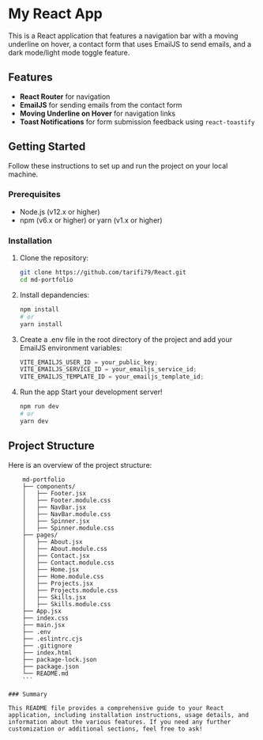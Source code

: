 # My React App

This is a React application that features a navigation bar with a moving underline on hover, a contact form that uses EmailJS to send emails, and a dark mode/light mode toggle feature.

## Features

- **React Router** for navigation
- **EmailJS** for sending emails from the contact form
- **Moving Underline on Hover** for navigation links
- **Toast Notifications** for form submission feedback using `react-toastify`

## Getting Started

Follow these instructions to set up and run the project on your local machine.

### Prerequisites

- Node.js (v12.x or higher)
- npm (v6.x or higher) or yarn (v1.x or higher)

### Installation

1. Clone the repository:

   ```sh
   git clone https://github.com/tarifi79/React.git
   cd md-portfolio
   ```

2. Install depandencies:

   ```sh
   npm install
   # or
   yarn install
   ```

3. Create a .env file in the root directory of the project and add your EmailJS environment variables:

   ```js
   VITE_EMAILJS_USER_ID = your_public_key;
   VITE_EMAILJS_SERVICE_ID = your_emailjs_service_id;
   VITE_EMAILJS_TEMPLATE_ID = your_emailjs_template_id;
   ```

4. Run the app
   Start your development server!

   ```sh
   npm run dev
   # or
   yarn dev

   ```

## Project Structure

Here is an overview of the project structure:

````plaintext
    md-portfolio
    ├── components/
    │   ├── Footer.jsx
    │   ├── Footer.module.css
    │   ├── NavBar.jsx
    │   ├── NavBar.module.css
    │   ├── Spinner.jsx
    │   ├── Spinner.module.css
    ├── pages/
    │   ├── About.jsx
    │   ├── About.module.css
    │   ├── Contact.jsx
    │   ├── Contact.module.css
    │   ├── Home.jsx
    │   ├── Home.module.css
    │   ├── Projects.jsx
    │   ├── Projects.module.css
    │   ├── Skills.jsx
    │   ├── Skills.module.css
    ├── App.jsx
    ├── index.css
    ├── main.jsx
    ├── .env
    ├── .eslintrc.cjs
    ├── .gitignore
    ├── index.html
    ├── package-lock.json
    ├── package.json
    └── README.md
    ```

### Summary

This README file provides a comprehensive guide to your React application, including installation instructions, usage details, and information about the various features. If you need any further customization or additional sections, feel free to ask!
````
